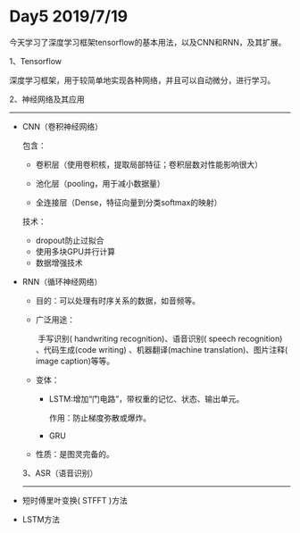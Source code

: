 # Day5 2019/7/19

​	今天学习了深度学习框架tensorflow的基本用法，以及CNN和RNN，及其扩展。

1、Tensorflow

深度学习框架，用于较简单地实现各种网络，并且可以自动微分，进行学习。



2、神经网络及其应用

------

- CNN（卷积神经网络）

  包含：

  - 卷积层（使用卷积核，提取局部特征；卷积层数对性能影响很大）

  - 池化层（pooling，用于减小数据量）
  - 全连接层（Dense，特征向量到分类softmax的映射）

  技术：

  - dropout防止过拟合
  - 使用多块GPU并行计算
  - 数据增强技术

- RNN（循环神经网络）

  - 目的：可以处理有时序关系的数据，如音频等。

  - 广泛用途： 

    ​	手写识别( handwriting recognition)、语音识别( speech recognition) 、代码生成(code writing) 、机器翻译(machine translation)、图片注释( image caption)等等。

  - 变体：

    - LSTM:增加“门电路”，带权重的记忆、状态、输出单元。

      作用：防止梯度弥散或爆炸。

    - GRU

  - 性质：是图灵完备的。

  

  

  3、ASR（语音识别）

  ------

  

- 短时傅里叶变换( STFFT )方法

- LSTM方法
